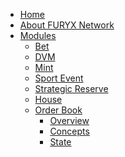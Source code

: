 <!-- docs/_sidebar.md -->

* [Home](/)
* [About FURYX Network](../README.md)
* [Modules](README.md)
  * [Bet](specs/bet/01_Overview.md)
  * [DVM](specs/DVM/01_Overview.md)
  * [Mint](specs/Mint/01_Overview.md)
  * [Sport Event](specs/SportEvent/01_Overview.md)
  * [Strategic Reserve](specs/StrategicReserve/01_Overview.md)
  * [House](specs/House/01_Overview.md)
  * [Order Book](specs/OrderBook/01_Overview.md)
    * [Overview](specs/OrderBook/01_Overview.md)
    * [Concepts](specs/House/02_Concepts.md)
    * [State](specs/House/03_State.md)
    <!-- * [State Transitions](specs/House/04_State_Transitions.md) -->
    <!-- * [Messages](specs/House/05_Messages.md) -->
    <!-- * [Events](specs/House/06_Events.md) -->
